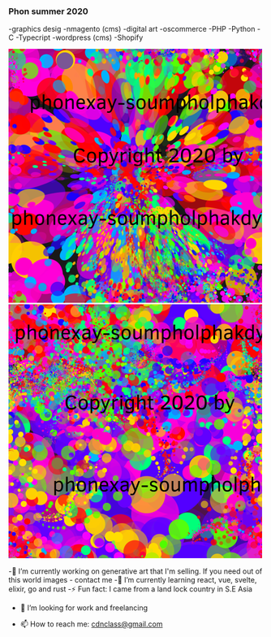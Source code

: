 ### Phon summer 2020
-graphics desig
-nmagento (cms)
-digital art
-oscommerce
-PHP 
-Python 
-C 
-Typecript
-wordpress (cms)
-Shopify

![Screenshot](https://github.com/tyty999/tyty999/blob/master/blob2b-wmark-aabth.png)
![Screenshot](https://github.com/tyty999/tyty999/blob/master/blob2b-wmark-aaeth.png)

-🔭 I’m currently working on generative art that I'm selling. If you need out of this world images - contact me
-🌱 I’m currently learning react, vue, svelte, elixir, go and rust
-⚡ Fun fact: I came from a land lock country in S.E Asia
- 👯 I’m looking for work and freelancing

- 📫 How to reach me: cdnclass@gmail.com


